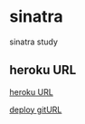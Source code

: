 # sinatra
sinatra study

## heroku URL
[heroku URL](https://calm-river-16385.herokuapp.com/)

[deploy gitURL](https://git.heroku.com/calm-river-16385.git)